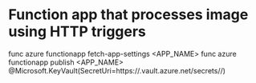 # Function app that processes image using HTTP triggers
func azure functionapp fetch-app-settings <APP_NAME>
func azure functionapp publish <APP_NAME>
@Microsoft.KeyVault(SecretUri=https://<YourVaultName>.vault.azure.net/secrets/<SecretName>/<SecretVersion>)

